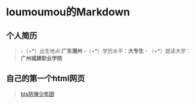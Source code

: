 
# loumoumou的Markdown

## 个人简历
> \-（+\*）出生地点:**广东潮州**
> \-（+\*）学历水平：**大专生**
> \- （+\*）就读大学：**广州城建职业学院**

## 自己的第一个html网页
> [bts防弹少年团](https://lumoumou.github.io/blog/)

